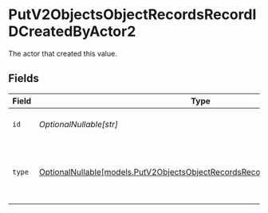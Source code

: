 # PutV2ObjectsObjectRecordsRecordIDCreatedByActor2

The actor that created this value.


## Fields

| Field                                                                                                                                              | Type                                                                                                                                               | Required                                                                                                                                           | Description                                                                                                                                        |
| -------------------------------------------------------------------------------------------------------------------------------------------------- | -------------------------------------------------------------------------------------------------------------------------------------------------- | -------------------------------------------------------------------------------------------------------------------------------------------------- | -------------------------------------------------------------------------------------------------------------------------------------------------- |
| `id`                                                                                                                                               | *OptionalNullable[str]*                                                                                                                            | :heavy_minus_sign:                                                                                                                                 | An ID to identify the actor.                                                                                                                       |
| `type`                                                                                                                                             | [OptionalNullable[models.PutV2ObjectsObjectRecordsRecordIDCreatedByActorType2]](../models/putv2objectsobjectrecordsrecordidcreatedbyactortype2.md) | :heavy_minus_sign:                                                                                                                                 | The type of actor. [Read more information on actor types here](/docs/actors).                                                                      |